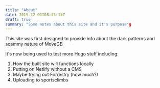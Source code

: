 ```yaml
---
title: "About"
date: 2019-12-01T08:33:13Z
draft: true
summary: "Some notes about this site and it's purpose"g
---
```


This site was first designed to provide info about the dark patterns and scammy nature of MoveGB

It's now being used to test more Hugo stuff including:

1. How the built site will functions locally
2. Putting on Netlify without a CMS
3. Maybe trying out Forrestry (how much?)
4. Uploading to sportsclimbs